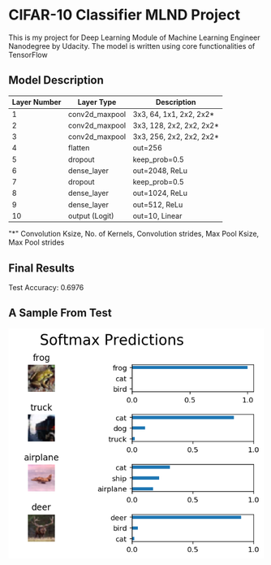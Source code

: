 # CIFAR-10 Classifier MLND Project
This is my project for Deep Learning Module of Machine Learning Engineer Nanodegree by Udacity. 
The model is written using core functionalities of TensorFlow

## Model Description

| Layer Number 	| Layer Type     	| Description             	|
|--------------	|----------------	|--------------------------	|
| 1            	| conv2d_maxpool 	|3x3, 64,  1x1, 2x2, 2x2*   |
| 2            	| conv2d_maxpool 	|3x3, 128, 2x2, 2x2, 2x2*   |
| 3            	| conv2d_maxpool 	|3x3, 256, 2x2, 2x2, 2x2*   |
| 4            	|     flatten    	|out=256                   	|
| 5            	|     dropout    	|keep_prob=0.5     	       	|
| 6            	|   dense_layer  	|out=2048, ReLu            	|
| 7            	|     dropout    	|keep_prob=0.5     	       	|
| 8            	|   dense_layer  	|out=1024, ReLu            	|
| 9            	|   dense_layer  	|out=512, ReLu             	|
| 10           	| output (Logit) 	|out=10, Linear            	|

"*" Convolution Ksize, No. of Kernels, Convolution strides, Max Pool Ksize, Max Pool strides

## Final Results
Test Accuracy: 0.6976

## A Sample From Test
![](result.png)